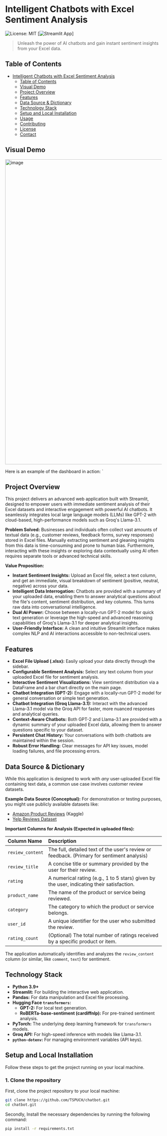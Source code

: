 # Intelligent Chatbots with Excel Sentiment Analysis

![License: MIT](https://img.shields.io/badge/License-MIT-yellow.svg)
[![Streamlit App](https://static.streamlit.io/badges/streamlit_badge_black_white.svg)]

> Unleash the power of AI chatbots and gain instant sentiment insights from your Excel data.

## Table of Contents
- [Intelligent Chatbots with Excel Sentiment Analysis](#intelligent-chatbots-with-excel-sentiment-analysis)
  - [Table of Contents](#table-of-contents)
  - [Visual Demo](#visual-demo)
  - [Project Overview](#project-overview)
  - [Features](#features)
  - [Data Source & Dictionary](#data-source--dictionary)
  - [Technology Stack](#technology-stack)
  - [Setup and Local Installation](#setup-and-local-installation)
  - [Usage](#usage)
  - [Contributing](#contributing)
  - [License](#license)
  - [Contact](#contact)

## Visual Demo
<img width="1822" height="981" alt="image" src="https://github.com/user-attachments/assets/0be91956-01f0-4db9-94b4-9c5f31f5e69c" />

Here is an example of the dashboard in action:
`

## Project Overview

This project delivers an advanced web application built with Streamlit, designed to empower users with immediate sentiment analysis of their Excel datasets and interactive engagement with powerful AI chatbots. It seamlessly integrates local large language models (LLMs) like GPT-2 with cloud-based, high-performance models such as Groq's Llama-3.1.

**Problem Solved:** Businesses and individuals often collect vast amounts of textual data (e.g., customer reviews, feedback forms, survey responses) stored in Excel files. Manually extracting sentiment and gleaning insights from this data is time-consuming and prone to human bias. Furthermore, interacting with these insights or exploring data contextually using AI often requires separate tools or advanced technical skills.

**Value Proposition:**
*   **Instant Sentiment Insights:** Upload an Excel file, select a text column, and get an immediate, visual breakdown of sentiment (positive, neutral, negative) across your data.
*   **Intelligent Data Interrogation:** Chatbots are provided with a summary of your uploaded data, enabling them to answer analytical questions about the file's content, sentiment distribution, and key columns. This turns raw data into conversational intelligence.
*   **Dual AI Power:** Choose between a locally-run GPT-2 model for quick text generation or leverage the high-speed and advanced reasoning capabilities of Groq's Llama-3.1 for deeper analytical insights.
*   **User-Friendly Interface:** A clean and intuitive Streamlit interface makes complex NLP and AI interactions accessible to non-technical users.

## Features

*   **Excel File Upload (.xlsx):** Easily upload your data directly through the sidebar.
*   **Configurable Sentiment Analysis:** Select any text column from your uploaded Excel file for sentiment analysis.
*   **Interactive Sentiment Visualizations:** View sentiment distribution via a DataFrame and a bar chart directly on the main page.
*   **Chatbot Integration (GPT-2):** Engage with a locally-run GPT-2 model for general conversation or simple text generation.
*   **Chatbot Integration (Groq Llama-3.1):** Interact with the advanced Llama-3.1 model via the Groq API for faster, more nuanced responses and analytical queries.
*   **Context-Aware Chatbots:** Both GPT-2 and Llama-3.1 are provided with a dynamic summary of your uploaded Excel data, allowing them to answer questions specific to your dataset.
*   **Persistent Chat History:** Your conversations with both chatbots are maintained within the session.
*   **Robust Error Handling:** Clear messages for API key issues, model loading failures, and file processing errors.

## Data Source & Dictionary

While this application is designed to work with *any* user-uploaded Excel file containing text data, a common use case involves customer review datasets.

**Example Data Source (Conceptual):**
For demonstration or testing purposes, you might use publicly available datasets like:
*   [Amazon Product Reviews](https://www.kaggle.com/datasets/snap/amazon-fine-food-reviews) (Kaggle)
*   [Yelp Reviews Dataset](https://www.yelp.com/dataset)

**Important Columns for Analysis (Expected in uploaded files):**

| Column Name      | Description                                                                                              |
| :--------------- | :------------------------------------------------------------------------------------------------------- |
| `review_content` | The full, detailed text of the user's review or feedback. (Primary for sentiment analysis)                 |
| `review_title`   | A concise title or summary provided by the user for their review.                                        |
| `rating`         | A numerical rating (e.g., 1 to 5 stars) given by the user, indicating their satisfaction.                |
| `product_name`   | The name of the product or service being reviewed.                                                       |
| `category`       | The category to which the product or service belongs.                                                    |
| `user_id`        | A unique identifier for the user who submitted the review.                                               |
| `rating_count`   | (Optional) The total number of ratings received by a specific product or item.                           |

The application automatically identifies and analyzes the `review_content` column (or similar, like `comment`, `text`) for sentiment.

## Technology Stack

*   **Python 3.9+**
*   **Streamlit:** For building the interactive web application.
*   **Pandas:** For data manipulation and Excel file processing.
*   **Hugging Face `transformers`:**
    *   **GPT-2:** For local text generation.
    *   **RoBERTa-base-sentiment (cardiffnlp):** For pre-trained sentiment analysis.
*   **PyTorch:** The underlying deep learning framework for `transformers` models.
*   **Groq API:** For high-speed inference with models like Llama-3.1.
*   **`python-dotenv`:** For managing environment variables (API keys).

## Setup and Local Installation

Follow these steps to get the project running on your local machine.

### 1. Clone the repository

First, clone the project repository to your local machine:

```bash
git clone https://github.com/TSPUCH/chatbot.git
cd chatbot.git
```


Secondly, Install the necessary dependencies by running the following command:

```bash
pip install -r requirements.txt
